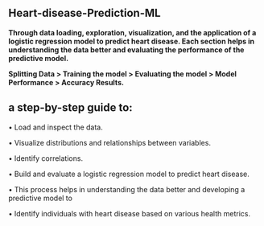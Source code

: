 ## Heart-disease-Prediction-ML

**Through data loading, exploration, visualization, and the application of a logistic regression model to predict heart disease. Each section helps in understanding the data better and evaluating the performance of the predictive model.**

**Splitting Data > Training the model > Evaluating the model > Model Performance > Accuracy Results.**

## a step-by-step guide to:

• Load and inspect the data.

• Visualize distributions and relationships between variables.

• Identify correlations.

• Build and evaluate a logistic regression model to predict heart disease.

• This process helps in understanding the data better and developing a predictive model to 

• Identify individuals with heart disease based on various health metrics.
